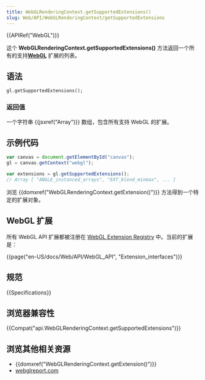 ```yaml
---
title: WebGLRenderingContext.getSupportedExtensions()
slug: Web/API/WebGLRenderingContext/getSupportedExtensions
---
```

{{APIRef("WebGL")}}

这个 **WebGLRenderingContext.getSupportedExtensions()** 方法返回一个所有的支持[**WebGL**](/zh-CN/docs/Web/API/WebGL_API) 扩展的列表。

## 语法

```
gl.getSupportedExtensions();
```

### 返回值

一个字符串 {{jsxref("Array")}} 数组，包含所有支持 WebGL 的扩展。

## 示例代码

```js
var canvas = document.getElementById("canvas");
gl = canvas.getContext("webgl");

var extensions = gl.getSupportedExtensions();
// Array [ "ANGLE_instanced_arrays", "EXT_blend_minmax", ... ]
```

浏览 {{domxref("WebGLRenderingContext.getExtension()")}} 方法得到一个特定的扩展对象。

## WebGL 扩展

所有 WebGL API 扩展都被注册在 [WebGL Extension Registry](https://www.khronos.org/registry/webgl/extensions/) 中。当前的扩展是：

{{page("en-US/docs/Web/API/WebGL_API", "Extension_interfaces")}}

## 规范

{{Specifications}}

## 浏览器兼容性

{{Compat("api.WebGLRenderingContext.getSupportedExtensions")}}

## 浏览其他相关资源

- {{domxref("WebGLRenderingContext.getExtension()")}}
- [webglreport.com](http://webglreport.com)
